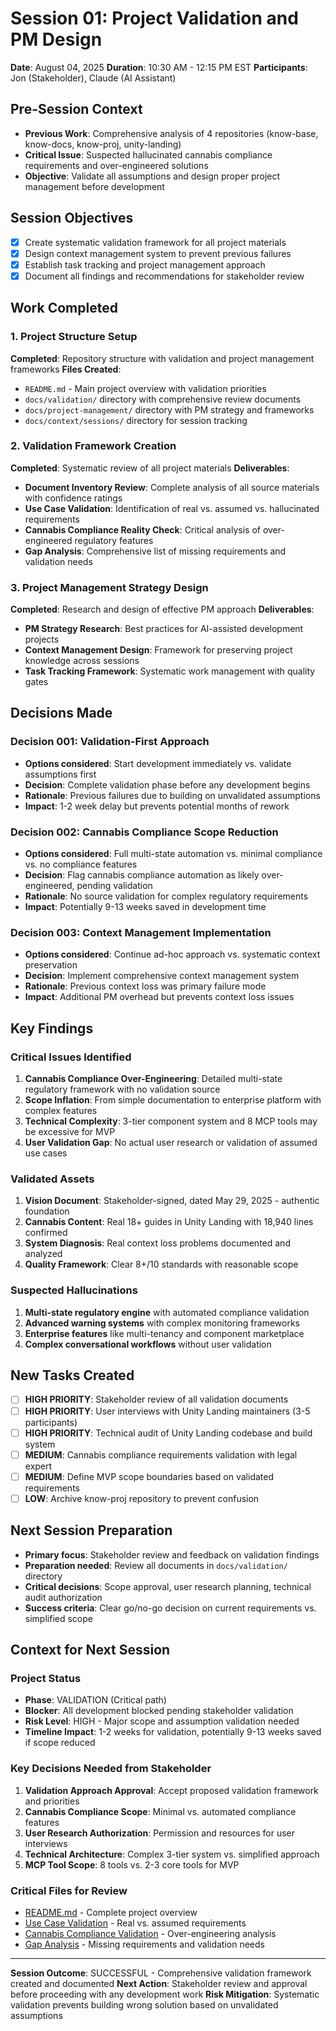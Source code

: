 # Session 01: Project Validation and PM Design
**Date**: August 04, 2025
**Duration**: 10:30 AM - 12:15 PM EST
**Participants**: Jon (Stakeholder), Claude (AI Assistant)

## Pre-Session Context
- **Previous Work**: Comprehensive analysis of 4 repositories (know-base, know-docs, know-proj, unity-landing)
- **Critical Issue**: Suspected hallucinated cannabis compliance requirements and over-engineered solutions
- **Objective**: Validate all assumptions and design proper project management before development

## Session Objectives
- [x] Create systematic validation framework for all project materials
- [x] Design context management system to prevent previous failures
- [x] Establish task tracking and project management approach
- [x] Document all findings and recommendations for stakeholder review

## Work Completed

### 1. Project Structure Setup
**Completed**: Repository structure with validation and project management frameworks
**Files Created**:
- `README.md` - Main project overview with validation priorities
- `docs/validation/` directory with comprehensive review documents
- `docs/project-management/` directory with PM strategy and frameworks
- `docs/context/sessions/` directory for session tracking

### 2. Validation Framework Creation
**Completed**: Systematic review of all project materials
**Deliverables**:
- **Document Inventory Review**: Complete analysis of all source materials with confidence ratings
- **Use Case Validation**: Identification of real vs. assumed vs. hallucinated requirements
- **Cannabis Compliance Reality Check**: Critical analysis of over-engineered regulatory features
- **Gap Analysis**: Comprehensive list of missing requirements and validation needs

### 3. Project Management Strategy Design
**Completed**: Research and design of effective PM approach
**Deliverables**:
- **PM Strategy Research**: Best practices for AI-assisted development projects
- **Context Management Design**: Framework for preserving project knowledge across sessions
- **Task Tracking Framework**: Systematic work management with quality gates

## Decisions Made

### Decision 001: Validation-First Approach
- **Options considered**: Start development immediately vs. validate assumptions first
- **Decision**: Complete validation phase before any development begins
- **Rationale**: Previous failures due to building on unvalidated assumptions
- **Impact**: 1-2 week delay but prevents potential months of rework

### Decision 002: Cannabis Compliance Scope Reduction
- **Options considered**: Full multi-state automation vs. minimal compliance vs. no compliance features
- **Decision**: Flag cannabis compliance automation as likely over-engineered, pending validation
- **Rationale**: No source validation for complex regulatory requirements
- **Impact**: Potentially 9-13 weeks saved in development time

### Decision 003: Context Management Implementation
- **Options considered**: Continue ad-hoc approach vs. systematic context preservation
- **Decision**: Implement comprehensive context management system
- **Rationale**: Previous context loss was primary failure mode
- **Impact**: Additional PM overhead but prevents context loss issues

## Key Findings

### Critical Issues Identified
1. **Cannabis Compliance Over-Engineering**: Detailed multi-state regulatory framework with no validation source
2. **Scope Inflation**: From simple documentation to enterprise platform with complex features
3. **Technical Complexity**: 3-tier component system and 8 MCP tools may be excessive for MVP
4. **User Validation Gap**: No actual user research or validation of assumed use cases

### Validated Assets
1. **Vision Document**: Stakeholder-signed, dated May 29, 2025 - authentic foundation
2. **Cannabis Content**: Real 18+ guides in Unity Landing with 18,940 lines confirmed
3. **System Diagnosis**: Real context loss problems documented and analyzed
4. **Quality Framework**: Clear 8+/10 standards with reasonable scope

### Suspected Hallucinations
1. **Multi-state regulatory engine** with automated compliance validation
2. **Advanced warning systems** with complex monitoring frameworks  
3. **Enterprise features** like multi-tenancy and component marketplace
4. **Complex conversational workflows** without user validation

## New Tasks Created
- [ ] **HIGH PRIORITY**: Stakeholder review of all validation documents
- [ ] **HIGH PRIORITY**: User interviews with Unity Landing maintainers (3-5 participants)
- [ ] **HIGH PRIORITY**: Technical audit of Unity Landing codebase and build system
- [ ] **MEDIUM**: Cannabis compliance requirements validation with legal expert
- [ ] **MEDIUM**: Define MVP scope boundaries based on validated requirements
- [ ] **LOW**: Archive know-proj repository to prevent confusion

## Next Session Preparation
- **Primary focus**: Stakeholder review and feedback on validation findings
- **Preparation needed**: Review all documents in `docs/validation/` directory
- **Critical decisions**: Scope approval, user research planning, technical audit authorization
- **Success criteria**: Clear go/no-go decision on current requirements vs. simplified scope

## Context for Next Session

### Project Status
- **Phase**: VALIDATION (Critical path)
- **Blocker**: All development blocked pending stakeholder validation
- **Risk Level**: HIGH - Major scope and assumption validation needed
- **Timeline Impact**: 1-2 weeks for validation, potentially 9-13 weeks saved if scope reduced

### Key Decisions Needed from Stakeholder
1. **Validation Approach Approval**: Accept proposed validation framework and priorities
2. **Cannabis Compliance Scope**: Minimal vs. automated compliance features
3. **User Research Authorization**: Permission and resources for user interviews
4. **Technical Architecture**: Complex 3-tier system vs. simplified approach
5. **MCP Tool Scope**: 8 tools vs. 2-3 core tools for MVP

### Critical Files for Review
- [README.md](../../../README.md) - Complete project overview
- [Use Case Validation](../validation/use-case-validation.md) - Real vs. assumed requirements
- [Cannabis Compliance Validation](../validation/cannabis-compliance-validation.md) - Over-engineering analysis
- [Gap Analysis](../validation/gap-analysis.md) - Missing requirements and validation needs

---

**Session Outcome**: SUCCESSFUL - Comprehensive validation framework created and documented
**Next Action**: Stakeholder review and approval before proceeding with any development work
**Risk Mitigation**: Systematic validation prevents building wrong solution based on unvalidated assumptions

